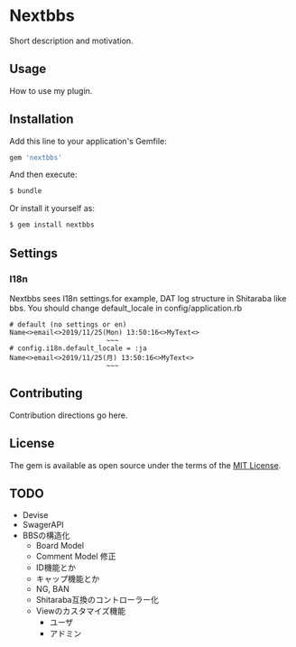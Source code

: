 # Nextbbs

Short description and motivation.

## Usage

How to use my plugin.

## Installation

Add this line to your application's Gemfile:

```ruby
gem 'nextbbs'
```

And then execute:

```bash
$ bundle
```

Or install it yourself as:

```bash
$ gem install nextbbs
```

## Settings

### I18n

Nextbbs sees I18n settings.for example, DAT log structure in Shitaraba like bbs.
You should change default_locale in config/application.rb

```
# default (no settings or en)
Name<>email<>2019/11/25(Mon) 13:50:16<>MyText<>
                        ~~~
# config.i18n.default_locale = :ja
Name<>email<>2019/11/25(月) 13:50:16<>MyText<>
                        ~~~
```

## Contributing

Contribution directions go here.

## License

The gem is available as open source under the terms of the [MIT License](https://opensource.org/licenses/MIT).

## TODO

- Devise
- SwagerAPI
- BBSの構造化
  - Board Model
  - Comment Model 修正
  - ID機能とか
  - キャップ機能とか
  - NG, BAN
  - Shitaraba互換のコントローラー化
  - Viewのカスタマイズ機能
    - ユーザ
    - アドミン

